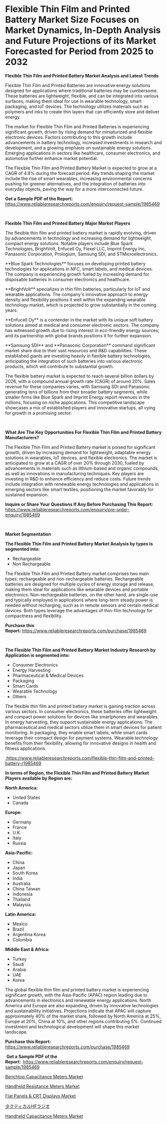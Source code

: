 <p><h1>Flexible Thin Film and Printed Battery Market Size Focuses on Market Dynamics, In-Depth Analysis and Future Projections of its Market Forecasted for Period from 2025 to 2032</h1></p><p><strong>Flexible Thin Film and Printed Battery Market Analysis and Latest Trends</strong></p>
<p><p>Flexible Thin Film and Printed Batteries are innovative energy solutions designed for applications where traditional batteries may be cumbersome. These batteries are lightweight, flexible, and can be integrated into various surfaces, making them ideal for use in wearable technology, smart packaging, and IoT devices. The technology utilizes materials such as polymers and inks to create thin layers that can efficiently store and deliver energy.</p><p>The market for Flexible Thin Film and Printed Batteries is experiencing significant growth, driven by rising demand for miniaturized and flexible electronic devices. Factors contributing to this growth include advancements in battery technology, increased investments in research and development, and a growing emphasis on sustainable energy solutions. Emerging applications in sectors like healthcare, consumer electronics, and automotive further enhance market potential.</p><p>The Flexible Thin Film and Printed Battery Market is expected to grow at a CAGR of 4.8% during the forecast period. Key trends shaping the market include the rise of smart wearables, increasing environmental concerns pushing for greener alternatives, and the integration of batteries into everyday objects, paving the way for a more interconnected future.</p></p>
<p><strong>Get a Sample PDF of the Report:&nbsp;</strong> <a href="https://www.reliableresearchreports.com/enquiry/request-sample/1985469?utm_campaign=48&utm_medium=2&utm_source=Github&utm_content=ia&utm_term=07042025&utm_id=flexible-thin-film-and-printed-battery">https://www.reliableresearchreports.com/enquiry/request-sample/1985469</a></p>
<p>&nbsp;</p>
<p><strong>Flexible Thin Film and Printed Battery Major Market Players</strong></p>
<p><p>The flexible thin film and printed battery market is rapidly evolving, driven by advancements in technology and increasing demand for lightweight, compact energy solutions. Notable players include Blue Spark Technologies, BrightVolt, Enfucell Oy, Flexel LLC, Imprint Energy Inc, Panasonic Corporation, Prologium, Samsung SDI, and STMicroelectronics. </p><p>**Blue Spark Technologies** focuses on developing printed battery technologies for applications in NFC, smart labels, and medical devices. The company is experiencing growth fueled by increasing demand for disposable batteries in consumer electronics and healthcare. </p><p>**BrightVolt** specializes in thin film batteries, particularly for IoT and wearable applications. The company's innovative approach to energy density and flexibility positions it well within the expanding wearable technology market, which is projected to grow substantially in the coming years.</p><p>**Enfucell Oy** is a contender in the market with its unique soft battery solutions aimed at medical and consumer electronic sectors. The company has witnessed growth due to rising interest in eco-friendly energy sources, and its partnership with global brands positions it for further expansion.</p><p>**Samsung SDI** and **Panasonic Corporation** command significant market share due to their vast resources and R&D capabilities. These established giants are investing heavily in flexible battery technologies, anticipating the integration of such batteries into various electronic products, which will contribute to substantial growth.</p><p>The flexible battery market is expected to reach several billion dollars by 2026, with a compound annual growth rate (CAGR) of around 20%. Sales revenue for these companies varies, with Samsung SDI and Panasonic generating tens of billions from their broader battery segments, while smaller firms like Blue Spark and Imprint Energy report revenues in the millions, focusing on niche applications. This competitive landscape showcases a mix of established players and innovative startups, all vying for growth in a promising sector.</p></p>
<p>&nbsp;</p>
<p><strong>What Are The Key Opportunities For Flexible Thin Film and Printed Battery Manufacturers?</strong></p>
<p><p>The Flexible Thin Film and Printed Battery market is poised for significant growth, driven by increasing demand for lightweight, adaptable energy solutions in wearables, IoT devices, and flexible electronics. The market is anticipated to grow at a CAGR of over 20% through 2030, fueled by advancements in materials such as lithium-based and organic compounds, as well as innovations in manufacturing techniques. Key players are investing in R&D to enhance efficiency and reduce costs. Future trends include integration with renewable energy technologies and applications in emerging sectors like smart textiles, positioning the market favorably for sustained expansion.</p></p>
<p><strong>Inquire or Share Your Questions If Any Before Purchasing This Report:</strong> <a href="https://www.reliableresearchreports.com/enquiry/pre-order-enquiry/1985469?utm_campaign=48&utm_medium=2&utm_source=Github&utm_content=ia&utm_term=07042025&utm_id=flexible-thin-film-and-printed-battery">https://www.reliableresearchreports.com/enquiry/pre-order-enquiry/1985469</a></p>
<p>&nbsp;</p>
<p><strong>Market Segmentation</strong></p>
<p><strong>The Flexible Thin Film and Printed Battery Market Analysis by types is segmented into:</strong></p>
<p><ul><li>Rechargeable</li><li>Non Rechargeable</li></ul></p>
<p><p>The Flexible Thin Film and Printed Battery market comprises two main types: rechargeable and non-rechargeable batteries. Rechargeable batteries are designed for multiple cycles of energy storage and release, making them ideal for applications like wearable devices and portable electronics. Non-rechargeable batteries, on the other hand, are single-use and typically employed in applications where long-term steady power is needed without recharging, such as in remote sensors and certain medical devices. Both types leverage the advantages of thin-film technology for compactness and flexibility.</p></p>
<p><strong>Purchase this Report:&nbsp;</strong><a href="https://www.reliableresearchreports.com/purchase/1985469?utm_campaign=48&utm_medium=2&utm_source=Github&utm_content=ia&utm_term=07042025&utm_id=flexible-thin-film-and-printed-battery">https://www.reliableresearchreports.com/purchase/1985469</a></p>
<p>&nbsp;</p>
<p><strong>The Flexible Thin Film and Printed Battery Market Industry Research by Application is segmented into:</strong></p>
<p><ul><li>Consumer Electronics</li><li>Energy Harvesting</li><li>Pharmaceutical & Medical Devices</li><li>Packaging</li><li>Smart Cards</li><li>Wearable Technology</li><li>Others</li></ul></p>
<p><p>The flexible thin film and printed battery market is gaining traction across various sectors. In consumer electronics, these batteries offer lightweight and compact power solutions for devices like smartphones and wearables. In energy harvesting, they support sustainable energy applications. The pharmaceutical and medical sectors utilize them in smart devices for patient monitoring. In packaging, they enable smart labels, while smart cards leverage their compact design for payment systems. Wearable technology benefits from their flexibility, allowing for innovative designs in health and fitness applications.</p></p>
<p><a href="https://www.reliableresearchreports.com/flexible-thin-film-and-printed-battery-r1985469?utm_campaign=48&utm_medium=2&utm_source=Github&utm_content=ia&utm_term=07042025&utm_id=flexible-thin-film-and-printed-battery">&nbsp;https://www.reliableresearchreports.com/flexible-thin-film-and-printed-battery-r1985469</a></p>
<p><strong>In terms of Region, the Flexible Thin Film and Printed Battery Market Players available by Region are:</strong></p>
<p>
    <p> <strong> North America: </strong>
        <ul>
            <li>United States</li>
            <li>Canada</li>
        </ul>
        </p> 
    <p> <strong> Europe: </strong>
        <ul>
            <li>Germany</li>
            <li>France</li>
            <li>U.K.</li>
            <li>Italy</li>
            <li>Russia</li>
        </ul>
        </p> 
    <p> <strong> Asia-Pacific: </strong>
        <ul>
            <li>China</li>
            <li>Japan</li>
            <li>South Korea</li>
            <li>India</li>
            <li>Australia</li>
            <li>China Taiwan</li>
            <li>Indonesia</li>
            <li>Thailand</li>
            <li>Malaysia</li>
        </ul>
        </p> 
    <p> <strong> Latin America: </strong>
        <ul>
            <li>Mexico</li>
            <li>Brazil</li>
            <li>Argentina Korea</li>
            <li>Colombia</li>
        </ul>
        </p> 
    <p> <strong> Middle East & Africa: </strong>
        <ul>
            <li>Turkey</li>
            <li>Saudi</li>
            <li>Arabia</li>
            <li>UAE</li>
            <li>Korea</li>
        </ul>
    </p>
    </p>
<p><p>The global flexible thin film and printed battery market is experiencing significant growth, with the Asia-Pacific (APAC) region leading due to advancements in electronics and renewable energy applications. North America and Europe are also expanding, driven by innovative technologies and sustainability initiatives. Projections indicate that APAC will capture approximately 40% of the market share, followed by North America at 25%, Europe at 20%, China at 10%, and other regions contributing 5%. Continued investment and technological development will shape this market landscape.</p></p>
<p><strong>Purchase this Report: </strong><a href="https://www.reliableresearchreports.com/purchase/1985469?utm_campaign=48&utm_medium=2&utm_source=Github&utm_content=ia&utm_term=07042025&utm_id=flexible-thin-film-and-printed-battery">https://www.reliableresearchreports.com/purchase/1985469</a></p>
<p>&nbsp;<strong>Get a Sample PDF of the Report:&nbsp;&nbsp;</strong><a href="https://www.reliableresearchreports.com/enquiry/request-sample/1985469?utm_campaign=48&utm_medium=2&utm_source=Github&utm_content=ia&utm_term=07042025&utm_id=flexible-thin-film-and-printed-battery">https://www.reliableresearchreports.com/enquiry/request-sample/1985469</a></p>
<p><strong></strong></p>
<p><p><a href="https://github.com/berkemiars2j/Market-Research-Report-List-1/blob/main/benchtop-capacitance-meters-market.md?utm_campaign=48&utm_medium=2&utm_source=Github&utm_content=ia&utm_term=07042025&utm_id=flexible-thin-film-and-printed-battery">Benchtop Capacitance Meters Market</a></p><p><a href="https://github.com/kaforarvero/Market-Research-Report-List-1/blob/main/handheld-resistance-meters-market.md?utm_campaign=48&utm_medium=2&utm_source=Github&utm_content=ia&utm_term=07042025&utm_id=flexible-thin-film-and-printed-battery">Handheld Resistance Meters Market</a></p><p><a href="https://github.com/hutchkloor4x/Market-Research-Report-List-1/blob/main/flat-panels-crt-displays-market.md?utm_campaign=48&utm_medium=2&utm_source=Github&utm_content=ia&utm_term=07042025&utm_id=flexible-thin-film-and-printed-battery">Flat Panels & CRT Displays Market</a></p><p><a href="https://github.com/lababdou/Market-Research-Report-List-7/blob/main/621543352374.md?utm_campaign=48&utm_medium=2&utm_source=Github&utm_content=ia&utm_term=07042025&utm_id=flexible-thin-film-and-printed-battery">タクティカルHFラジオ</a></p><p><a href="https://github.com/variothonia/Market-Research-Report-List-1/blob/main/handheld-capacitance-meters-market.md?utm_campaign=48&utm_medium=2&utm_source=Github&utm_content=ia&utm_term=07042025&utm_id=flexible-thin-film-and-printed-battery">Handheld Capacitance Meters Market</a></p></p>